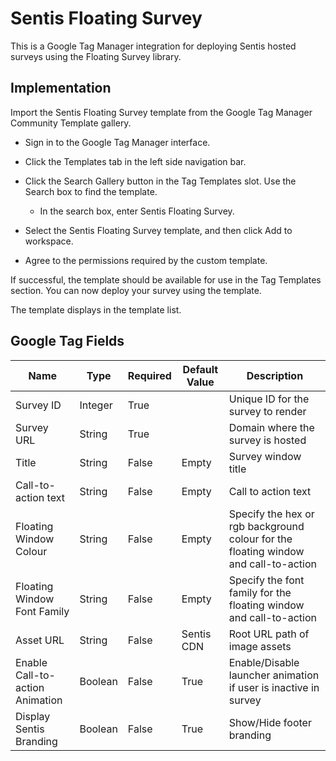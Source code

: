 # Sentis Floating Survey

This is a Google Tag Manager integration for deploying Sentis hosted surveys using the Floating Survey library.

## Implementation

Import the Sentis Floating Survey template from the Google Tag Manager Community Template gallery.

- Sign in to the Google Tag Manager interface.

- Click the Templates tab in the left side navigation bar.

- Click the Search Gallery button in the Tag Templates slot. Use the Search box to find the template.

    - In the search box, enter Sentis Floating Survey.

- Select the Sentis Floating Survey template, and then click Add to workspace.

- Agree to the permissions required by the custom template.

If successful, the template should be available for use in the Tag Templates section. You can now deploy your survey using the template.

The template displays in the template list.

## Google Tag Fields

| Name| Type | Required | Default Value | Description |
| --- | --- | --- | --- | --- |
| Survey ID | Integer | True |   | Unique ID for the survey to render |
| Survey URL | String | True |   | Domain where the survey is hosted |
| Title| String | False | Empty | Survey window title |
| Call-to-action text | String | False | Empty | Call to action text |
| Floating Window Colour | String | False | Empty | Specify the hex or rgb background colour for the floating window and call-to-action |
| Floating Window Font Family | String | False | Empty | Specify the font family for the floating window and call-to-action |
| Asset URL | String | False | Sentis CDN | Root URL path of image assets |
| Enable Call-to-action Animation | Boolean | False | True | Enable/Disable launcher animation if user is inactive in survey |
| Display Sentis Branding | Boolean | False | True | Show/Hide footer branding |
